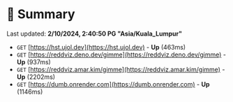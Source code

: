 # 📖 Summary
Last updated: **2/10/2024, 2:40:50 PG "Asia/Kuala_Lumpur"**

- `GET` [https://hst.ujol.dev](https://hst.ujol.dev) - **Up** (463ms)
- `GET` [https://reddviz.deno.dev/gimme](https://reddviz.deno.dev/gimme) - **Up** (937ms)
- `GET` [https://reddviz.amar.kim/gimme](https://reddviz.amar.kim/gimme) - **Up** (2202ms)
- `GET` [https://dumb.onrender.com](https://dumb.onrender.com) - **Up** (1146ms)
